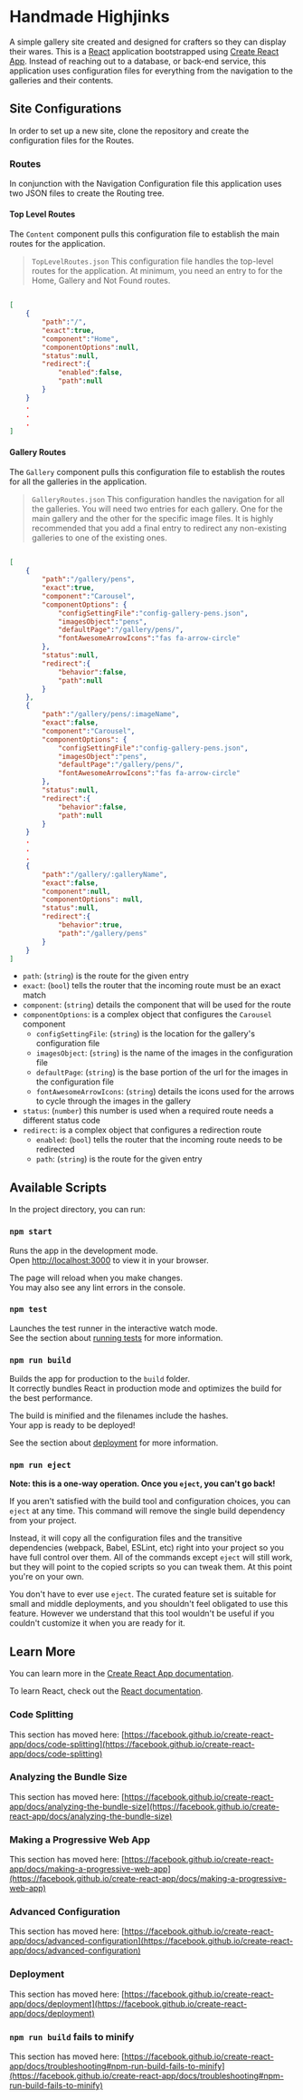 # Handmade Highjinks

A simple gallery site created and designed for crafters so they can display their wares. This is a [React](https://reactjs.org/) application bootstrapped using [Create React App](https://create-react-app.dev/). Instead of reaching out to a database, or back-end service, this application uses configuration files for everything from the navigation to the galleries and their contents. 

## Site Configurations

In order to set up a new site, clone the repository and create the configuration files for the Routes.

### Routes

In conjunction with the Navigation Configuration file this application uses two JSON files to create the Routing tree.

#### Top Level Routes

The `Content` component pulls this configuration file to establish the main routes for the application.

> `TopLevelRoutes.json` This configuration file handles the top-level routes for the application. At minimum, you need an entry to for the Home, Gallery and Not Found routes.

```JSON

[
    {
        "path":"/",
        "exact":true,
        "component":"Home",
        "componentOptions":null,
        "status":null,
        "redirect":{
            "enabled":false,
            "path":null
        }
    }
    .
    .
    .
]

```

#### Gallery Routes

The `Gallery` component pulls this configuration file to establish the routes for all the galleries in the application.

> `GalleryRoutes.json`  This configuration handles the navigation for all the galleries. You will need two entries for each gallery. One for the main gallery and the other for the specific image files. It is highly recommended that you add a final entry to redirect any non-existing galleries to one of the existing ones.

```JSON

[
    {
        "path":"/gallery/pens",
        "exact":true,
        "component":"Carousel",
        "componentOptions": {
            "configSettingFile":"config-gallery-pens.json",
            "imagesObject":"pens",
            "defaultPage":"/gallery/pens/",
            "fontAwesomeArrowIcons":"fas fa-arrow-circle"
        },
        "status":null,
        "redirect":{
            "behavior":false,
            "path":null
        }
    },
    {
        "path":"/gallery/pens/:imageName",
        "exact":false,
        "component":"Carousel",
        "componentOptions": {
            "configSettingFile":"config-gallery-pens.json",
            "imagesObject":"pens",
            "defaultPage":"/gallery/pens/",
            "fontAwesomeArrowIcons":"fas fa-arrow-circle"
        },
        "status":null,
        "redirect":{
            "behavior":false,
            "path":null
        }
    }
    .
    .
    .
    {
        "path":"/gallery/:galleryName",
        "exact":false,
        "component":null,
        "componentOptions": null,
        "status":null,
        "redirect":{
            "behavior":true,
            "path":"/gallery/pens"
        }
    }
]

```

- `path`: (`string`) is the route for the given entry
- `exact`: (`bool`) tells the router that the incoming route must be an exact match
- `component`: (`string`) details the component that will be used for the route
- `componentOptions`: is a complex object that configures the `Carousel` component
    - `configSettingFile`: (`string`) is the location for the gallery's configuration file
    - `imagesObject`: (`string`) is the name of the images in the configuration file
    - `defaultPage`: (`string`) is the base portion of the url for the images in the configuration file
    - `fontAwesomeArrowIcons`: (`string`) details the icons used for the arrows to cycle through the images in the gallery
- `status`: (`number`) this number is used when a required route needs a different status code
- `redirect`: is a complex object that configures a redirection route
    - `enabled`: (`bool`) tells the router that the incoming route needs to be redirected
    - `path`: (`string`) is the route for the given entry

## Available Scripts

In the project directory, you can run:

### `npm start`

Runs the app in the development mode.\
Open [http://localhost:3000](http://localhost:3000) to view it in your browser.

The page will reload when you make changes.\
You may also see any lint errors in the console.

### `npm test`

Launches the test runner in the interactive watch mode.\
See the section about [running tests](https://facebook.github.io/create-react-app/docs/running-tests) for more information.

### `npm run build`

Builds the app for production to the `build` folder.\
It correctly bundles React in production mode and optimizes the build for the best performance.

The build is minified and the filenames include the hashes.\
Your app is ready to be deployed!

See the section about [deployment](https://facebook.github.io/create-react-app/docs/deployment) for more information.

### `npm run eject`

**Note: this is a one-way operation. Once you `eject`, you can't go back!**

If you aren't satisfied with the build tool and configuration choices, you can `eject` at any time. This command will remove the single build dependency from your project.

Instead, it will copy all the configuration files and the transitive dependencies (webpack, Babel, ESLint, etc) right into your project so you have full control over them. All of the commands except `eject` will still work, but they will point to the copied scripts so you can tweak them. At this point you're on your own.

You don't have to ever use `eject`. The curated feature set is suitable for small and middle deployments, and you shouldn't feel obligated to use this feature. However we understand that this tool wouldn't be useful if you couldn't customize it when you are ready for it.

## Learn More

You can learn more in the [Create React App documentation](https://facebook.github.io/create-react-app/docs/getting-started).

To learn React, check out the [React documentation](https://reactjs.org/).

### Code Splitting

This section has moved here: [https://facebook.github.io/create-react-app/docs/code-splitting](https://facebook.github.io/create-react-app/docs/code-splitting)

### Analyzing the Bundle Size

This section has moved here: [https://facebook.github.io/create-react-app/docs/analyzing-the-bundle-size](https://facebook.github.io/create-react-app/docs/analyzing-the-bundle-size)

### Making a Progressive Web App

This section has moved here: [https://facebook.github.io/create-react-app/docs/making-a-progressive-web-app](https://facebook.github.io/create-react-app/docs/making-a-progressive-web-app)

### Advanced Configuration

This section has moved here: [https://facebook.github.io/create-react-app/docs/advanced-configuration](https://facebook.github.io/create-react-app/docs/advanced-configuration)

### Deployment

This section has moved here: [https://facebook.github.io/create-react-app/docs/deployment](https://facebook.github.io/create-react-app/docs/deployment)

### `npm run build` fails to minify

This section has moved here: [https://facebook.github.io/create-react-app/docs/troubleshooting#npm-run-build-fails-to-minify](https://facebook.github.io/create-react-app/docs/troubleshooting#npm-run-build-fails-to-minify)
